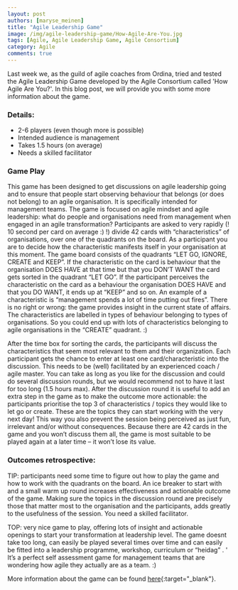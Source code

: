 ```yaml
---
layout: post
authors: [maryse_meinen]
title: "Agile Leadership Game"
image: /img/agile-leadership-game/How-Agile-Are-You.jpg
tags: [Agile, Agile Leadership Game, Agile Consortium]
category: Agile
comments: true
---
```


Last week we, as the guild of agile coaches from Ordina, tried and tested the Agile Leadership Game developed by the Agile Consortium called 'How Agile Are You?'.
In this blog post, we will provide you with some more information about the game.

### Details:
* 2-6 players (even though more is possible)
* Intended audience is management
* Takes 1.5 hours (on average)
* Needs a skilled facilitator

### Game Play
This game has been designed to get discussions on agile leadership going and to ensure that people start observing behaviour that belongs (or does not belong) to an agile organisation.
It is specifically intended for management teams.
The game is focused on agile mindset and agile leadership: what do people and organisations need from management when engaged in an agile transformation?
Participants are asked to very rapidly (! 10 second per card on average :) !) divide 42 cards with “characteristics” of organisations, over one of the quadrants on the board.
As a participant you are to decide how the characteristic manifests itself in your organisation at this moment.
The game board consists of the quadrants “LET GO, IGNORE, CREATE and KEEP”.
If the characteristic on the card is behaviour that the organisation DOES HAVE at that time but that you DON’T WANT the card gets sorted in the quadrant “LET GO”.
If the participant perceives the characteristic on the card as a behaviour the organisation DOES HAVE and that you DO WANT, it ends up at “KEEP” and so on.
An example of a characteristic is “management spends a lot of time putting out fires”.
There is no right or wrong: the game provides insight in the current state of affairs.
The characteristics are labelled in types of behaviour belonging to types of organisations.
So you could end up with lots of characteristics belonging to agile organisations in the “CREATE” quadrant. :)

After the time box for sorting the cards, the participants will discuss the characteristics that seem most relevant to them and their organization.
Each participant gets the chance to enter at least one card/characteristic into the discussion.
This needs to be (well) facilitated by an experienced coach / agile master.
You can take as long as you like for the discussion and could do several discussion rounds, but we would recommend not to have it last for too long (1.5 hours max).
After the discussion round it is useful to add an extra step in the game as to make the outcome more actionable:
the participants prioritise the top 3 of characteristics / topics they would like to let go or create.
These are the topics they can start working with the very next day!
This way you also prevent the session being perceived as just fun, irrelevant and/or without consequences.
Because there are 42 cards in the game and you won’t discuss them all, the game is most suitable to be played again at a later time – it won’t lose its value.

### Outcomes retrospective:

TIP: participants need some time to figure out how to play the game and how to work with the quadrants on the board.
An ice breaker to start with and a small warm up round increases effectiveness and actionable outcome of the game.
Making sure the topics in the discussion round are precisely those that matter most to the organisation and the participants, adds greatly to the usefulness of the session.
You need a skilled facilitator.

TOP: very nice game to play, offering lots of insight and actionable openings to start your transformation at leadership level.
The game doesnt take too long, can easily be played several times over time and can easily be fitted into a leadership programme, workshop, curriculum or “heidag” . '
It’s a perfect self assessment game for management teams that are wondering how agile they actually are as a team. :)

More information about the game can be found [here](https://www.agileconsortium.net/leadership-game/){:target="_blank"}.
